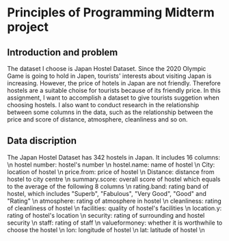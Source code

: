 # Principles of Programming Midterm project

## Introduction and problem
The dataset I choose is Japan Hostel Dataset. Since the 2020 Olympic Game is going to hold in Japen, tourists' interests about visiting Japan is increasing. However, the price of hotels in Japan are not friendly. Therefore hostels are a suitable choise for tourists because of its friendly price. 
In this assignment, I want to accomplish a dataset to give tourists suggetion when choosing hostels. I also want to conduct research in the relationship between some columns in the data, such as the relationship between the price and score of distance, atmosphere, cleanliness and so on.

## Data discription
The Japan Hostel Dataset has 342 hostels in Japan. It includes 16 columns: \n
hostel number: hostel's number \n
hostel.name: name of hostel \n
City: location of hostel \n
price.from: price of hostel \n
Distance: distance from hostel to city centre \n
summary.score: overall score of hostel which equals to the average of the following 8 columns \n
rating.band: rating band of hostel, which includes "Superb", "Fabulous", "Very Good", "Good" and "Rating" \n
atmosphere: rating of atmosphere in hostel \n
cleanliness: rating of cleanliness of hostel \n
facilities: quality of hostel's facilities \n
location.y: rating of hostel's location \n
security: rating of surrounding and hostel security \n
staff: rating of staff \n
valueformoney: whether it is worthwhile to choose the hostel \n
lon: longitude of hostel \n
lat: latitude of hostel \n

